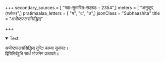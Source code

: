 +++
secondary_sources = [ "महा-सुभाषित-सङ्ग्रहः - 2354",]
meters = [ "अनुष्टुप् (श्लोक)",]
pratimaalaa_letters = [ "य", "द", "त",]
jsonClass = "Subhaashita"
title = "अभीष्टफलसंसिद्धिस्"

+++

<details open><summary>Text</summary>

अभीष्टफलसंसिद्धिस् तुष्टिः काम्या सुसंपदः।  
द्वित्रिभिर्बहुभि सार्धं भोजनेन प्रजायते॥
</details>
